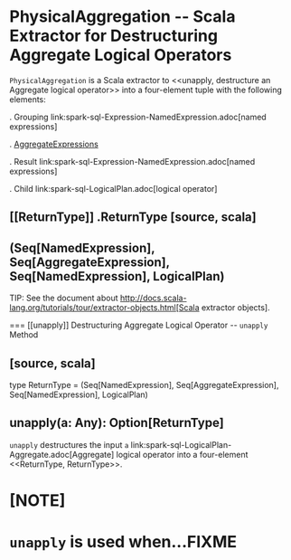 # PhysicalAggregation -- Scala Extractor for Destructuring Aggregate Logical Operators

`PhysicalAggregation` is a Scala extractor to <<unapply, destructure an Aggregate logical operator>> into a four-element tuple with the following elements:

. Grouping link:spark-sql-Expression-NamedExpression.adoc[named expressions]

. [AggregateExpressions](expressions/AggregateExpression.md)

. Result link:spark-sql-Expression-NamedExpression.adoc[named expressions]

. Child link:spark-sql-LogicalPlan.adoc[logical operator]

[[ReturnType]]
.ReturnType
[source, scala]
----
(Seq[NamedExpression], Seq[AggregateExpression], Seq[NamedExpression], LogicalPlan)
----

TIP: See the document about http://docs.scala-lang.org/tutorials/tour/extractor-objects.html[Scala extractor objects].

=== [[unapply]] Destructuring Aggregate Logical Operator -- `unapply` Method

[source, scala]
----
type ReturnType =
  (Seq[NamedExpression], Seq[AggregateExpression], Seq[NamedExpression], LogicalPlan)

unapply(a: Any): Option[ReturnType]
----

`unapply` destructures the input `a` link:spark-sql-LogicalPlan-Aggregate.adoc[Aggregate] logical operator into a four-element <<ReturnType, ReturnType>>.

[NOTE]
====
`unapply` is used when...FIXME
====
